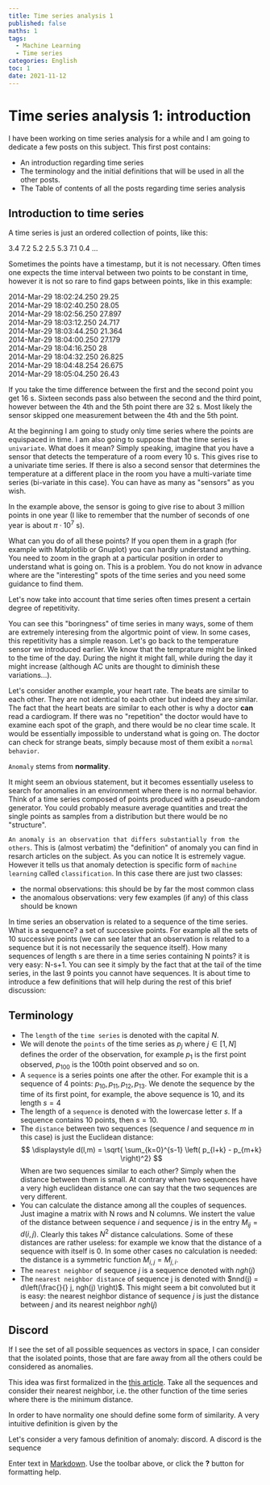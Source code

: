 ```yaml
---
title: Time series analysis 1
published: false
maths: 1
tags: 
  - Machine Learning
  - Time series
categories: English
toc: 1
date: 2021-11-12
---
```

# Time series analysis 1: introduction 

I have been working on time series analysis for a while and I am going to dedicate a few posts
on this subject. This first post contains:
- An introduction regarding time series 
- The terminology and the initial definitions that will be used in all the other posts.
- The Table of contents of all the posts regarding time series analysis

## Introduction to time series
A time series is just an ordered collection of points, like this:

3.4   7.2   5.2  2.5   5.3   7.1  0.4  ...

Sometimes the points have a timestamp, but it is not necessary. 
Often times one expects the time interval between two points to be constant in time, however it
is not so rare to find gaps between points, like in this example:

2014-Mar-29 18:02:24.250        29.25  
2014-Mar-29 18:02:40.250        28.05  
2014-Mar-29 18:02:56.250        27.897  
2014-Mar-29 18:03:12.250        24.717  
2014-Mar-29 18:03:44.250        21.364  
2014-Mar-29 18:04:00.250        27.179  
2014-Mar-29 18:04:16.250        28  
2014-Mar-29 18:04:32.250        26.825  
2014-Mar-29 18:04:48.254        26.675  
2014-Mar-29 18:05:04.250        26.43  

If you take the time difference between the first and  the second point you get 16 s.
Sixteen seconds pass also between the second and the third point, however between the 4th
 and the 5th point there are 32 s. Most likely the sensor skipped one measurement between the 
4th and the 5th point.

At the beginning I am going to study only time series where the points are equispaced in time.
I am also going to suppose that the time series is `univariate`. 
What does it mean? Simply speaking, imagine that you have a sensor that detects the temperature
 of a room every 10 s. This gives rise to a univariate time series. If there is also a 
second sensor that determines the temperature at a different place in the room
 you have a multi-variate time series (bi-variate in this case).
You can have as many as "sensors" as you wish.

In the example above, the sensor is going to give rise to about 3 million points in one year 
(I like to remember that the number of seconds of one year is about $\pi \cdot 10^7$ s). 

What can you do of all these points?
If you open them in a graph (for example with Matplotlib or Gnuplot) you can hardly 
understand anything.
You need to zoom in the graph at a particular position in order to understand what is going on.
 This is a problem. You do not know in advance where are the "interesting" spots of the 
time series and you need some guidance to find them. 

Let's now take into account that time series often times present a certain degree of repetitivity. 

You can see this "boringness" of time series in many ways, some of them are extremely interesing from the
algortmic point of view.
In some cases, this repetitivity has a simple reason. Let's go back to the temperature
sensor we introduced earlier. We know that the temprature might be linked to the time of the day. During the night it might fall, while during the day it might increase (although AC units are thought to diminish these variations...).

Let's consider another example, your heart rate. The beats are similar to each other. They are not identical
to each other but indeed they are similar.
The fact that the heart beats are similar to each other is why a doctor **can** read a cardiogram. 
If there was no "repetition" the doctor would have
to examine each spot of the graph, and there would be no clear time scale. It would be 
essentially impossible to understand what is going on. The doctor can check for strange beats, 
simply because most of them exibit a `normal behavior`. 

`Anomaly` stems from **normality**. 

It might seem an obvious statement, but it becomes essentially useless to search for 
anomalies in an environment where there is no normal behavior. Think of a time series composed of points produced with 
a pseudo-random generator. You could probably measure average quantities and treat the single points as samples from a distribution but 
there would be no "structure".

`An anomaly is an observation that differs substantially from the others`. This is  (almost verbatim) the "definition" of 
anomaly you can find in resarch articles on the subject. As you can notice It is estremely vague. 
However it tells us that anomaly detection is specific form of `machine learning` called `classification`. In this case there are 
just two classes:
- the normal observations:     this should be by far the most common class
- the anomalous observations: very few examples (if any) of this class should be known

In time series an observation is related to a sequence of the time series. What is a sequence? a set of successive points. For example
all the sets of 10 successive points (we can see later that an observation is related to a sequence but it is not necessarily the sequence itself). 
How many sequences of length s are there in a time series containing N points? it is very easy: N-s+1. You can see it simply by the fact
that at the tail of the time series, in the last 9 points you cannot have sequences. 
  It is about time to introduce a few definitions that will help during the rest of this brief discussion:

## Terminology

- The `length` of the `time series` is denoted with the capital $N$.
- We will denote the `points` of the time series as $p_j$ where $j \in [1,N]$ defines the order of the observation, for example $p_1$
  is the first point observed, $p_{100}$ is the 100th point observed and so on.
- A `sequence` is a series points one after the other. For example thit is a sequence of 4 points: $p_{10}, p_{11},
  p_{12}, p_{13}$. We denote the sequence by the time of its first point, for example, the above sequence is $10$, and its length $s=4$ 
- The length of a `sequence` is denoted with the lowercase letter $s$. If a sequence contains 10 points, then $s=10$.
- The `distance` between two sequences (sequence $l$ and sequence $m$ in this case) is just the Euclidean distance:
 $$ 
 \displaystyle
 d(l,m) = \sqrt{ \sum_{k=0}^{s-1} \left( p_{l+k}  - p_{m+k}  \right)^2}
 $$
When are two sequences similar to each other? Simply when the distance between them is small. At contrary when two sequences have a very high euclidean distance
one can say that the two sequences are very different.
- You can calculate the distance among all the couples of sequences. Just imagine a matrix with N rows and N columns. We
  instert the value of the distance between sequence $i$ and sequence $j$ is in the entry $M_{ij} = d(i,j)$. Clearly this takes $N^2$ distance calculations.
Some of these distances are rather useless: for example we know that the distance of a sequence with itself is 0. In some other cases no calculation is needed:
the distance is a symmetric function $M_{i,j}= M_{j,i}$.
- The `nearest neighbor` of sequence $j$ is a sequence denoted with $ngh(j)$
- The `nearest neighbor distance` of sequence j is denoted with  $nnd(j) = d\left(\frac{}{} j, ngh(j) \right)$. This might seem a bit convoluted
  but it is easy: the nearest neighbor distance of sequence $j$ is just the distance between $j$ and its nearest neighbor $ngh(j)$



## Discord
If I see the set of all possible sequences as vectors in space, I can consider that the isolated points, 
those that are fare away from all the others could be considered as anomalies. 

This idea was first formalized in the [this article]().
Take all the sequences and consider their nearest neighbor, i.e. the other function of the time series where there is the minimum distance. 



In order to have normality one should define some form of similarity. A very intuitive definition is given by the 


Let's consider a very famous definition of anomaly: discord. 
A discord is the sequence 











Enter text in [Markdown](http://daringfireball.net/projects/markdown/). Use the toolbar above, or click the **?** button for formatting help.
